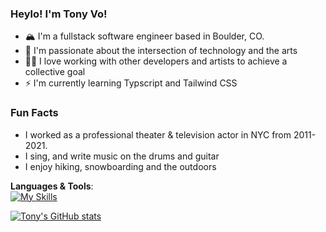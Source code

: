 ### Heylo! I'm Tony Vo!

- 🏔️ I'm a fullstack software engineer based in Boulder, CO. 
- 👾 I'm passionate about the intersection of technology and the arts 
- 🙌🏾 I love working with other developers and artists to achieve a collective goal
- ⚡️ I'm currently learning Typscript and Tailwind CSS


### Fun Facts
- I worked as a professional theater & television actor in NYC from 2011-2021. 
- I sing, and write music on the drums and guitar
- I enjoy hiking, snowboarding and the outdoors


**Languages & Tools**: 
<br>
[![My Skills](https://skillicons.dev/icons?i=js,html,css,react,nodejs,express,postgres,mongodb,aws,git&perline=10)](https://skillicons.dev)

[![Tony's GitHub stats](https://github-readme-stats.vercel.app/api?username=tivothis&show_icons=true&theme=dark)](https://github.com/tivothis/github-readme-stats)
